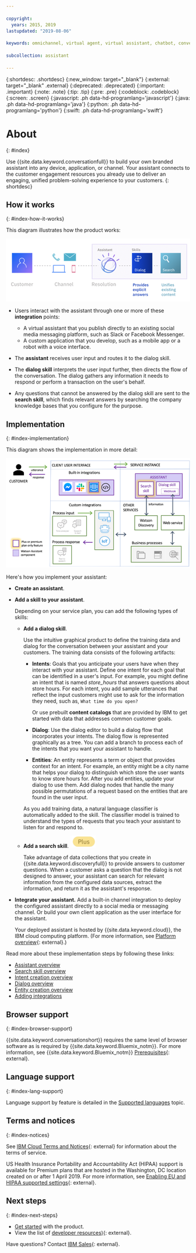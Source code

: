 ```yaml
---

copyright:
  years: 2015, 2019
lastupdated: "2019-08-06"

keywords: omnichannel, virtual agent, virtual assistant, chatbot, conversation

subcollection: assistant

---
```


{:shortdesc: .shortdesc}
{:new_window: target="_blank"}
{:external: target="_blank" .external}
{:deprecated: .deprecated}
{:important: .important}
{:note: .note}
{:tip: .tip}
{:pre: .pre}
{:codeblock: .codeblock}
{:screen: .screen}
{:javascript: .ph data-hd-programlang='javascript'}
{:java: .ph data-hd-programlang='java'}
{:python: .ph data-hd-programlang='python'}
{:swift: .ph data-hd-programlang='swift'}

# About
{: #index}

Use {{site.data.keyword.conversationfull}} to build your own branded assistant into any device, application, or channel. Your assistant connects to the customer engagement resources you already use to deliver an engaging, unified problem-solving experience to your customers.
{: shortdesc}

## How it works
{: #index-how-it-works}

This diagram illustrates how the product works:

![Flow diagram of the service](images/simple-overview.png)

- Users interact with the assistant through one or more of these **integration** points:

  - A virtual assistant that you publish directly to an existing social media messaging platform, such as Slack or Facebook Messenger.
  - A custom application that you develop, such as a mobile app or a robot with a voice interface.

- The **assistant** receives user input and routes it to the dialog skill.

- The **dialog skill** interprets the user input further, then directs the flow of the conversation. The dialog gathers any information it needs to respond or perform a transaction on the user's behalf.

- Any questions that cannot be answered by the dialog skill are sent to the **search skill**, which finds relevant answers by searching the company knowledge bases that you configure for the purpose.

## Implementation
{: #index-implementation}

This diagram shows the implementation in more detail:

![Flow diagram of the service](images/arch-overview-search.png)

Here's how you implement your assistant:

- **Create an assistant**.

- **Add a skill to your assistant**.

  Depending on your service plan, you can add the following types of skills:

  - **Add a dialog skill**.  
  
    Use the intuitive graphical product to define the training data and dialog for the conversation between your assistant and your customers. The training data consists of the following artifacts:

    - **Intents**: Goals that you anticipate your users have when they interact with your assistant. Define one intent for each goal that can be identified in a user's input. For example, you might define an intent that is named *store_hours* that answers questions about store hours. For each intent, you add sample utterances that reflect the input customers might use to ask for the information they need, such as, `What time do you open?`

      Or use prebuilt **content catalogs** that are provided by IBM to get started with data that addresses common customer goals.

    - **Dialog**: Use the dialog editor to build a dialog flow that incorporates your intents. The dialog flow is represented graphically as a tree. You can add a branch to process each of the intents that you want your assistant to handle.

    - **Entities**: An entity represents a term or object that provides context for an intent. For example, an entity might be a city name that helps your dialog to distinguish which store the user wants to know store hours for. After you add entities, update your dialog to use them. Add dialog nodes that handle the many possible permutations of a request based on the entities that are found in the user input.

    As you add training data, a natural language classifier is automatically added to the skill. The classifier model is trained to understand the types of requests that you teach your assistant to listen for and respond to.

  - **Add a search skill**. ![Plus or Premium plan only](images/plus.png)

    Take advantage of data collections that you create in {{site.data.keyword.discoveryfull}} to provide answers to customer questions. When a customer asks a question that the dialog is not designed to answer, your assistant can search for relevant information from the configured data sources, extract the information, and return it as the assistant's response.

- **Integrate your assistant.** Add a built-in channel integration to deploy the configured assistant directly to a social media or messaging channel. Or build your own client application as the user interface for the assistant.

  Your deployed assistant is hosted by {{site.data.keyword.cloud}}, the IBM cloud computing platform. (For more information, see [Platform overview](/docs/overview/ibm-cloud#overview){: external}.)

Read more about these implementation steps by following these links:

- [Assistant overview](/docs/services/assistant?topic=assistant-assistants)
- [Search skill overview](/docs/services/assistant?topic=assistant-skill-add-search)
- [Intent creation overview](/docs/services/assistant?topic=assistant-intents#intents-described)
- [Dialog overview](/docs/services/assistant?topic=assistant-dialog-overview)
- [Entity creation overview](/docs/services/assistant?topic=assistant-entities#entities-described)
- [Adding integrations](/docs/services/assistant?topic=assistant-deploy-integration-add)

## Browser support
{: #index-browser-support}

{{site.data.keyword.conversationshort}} requires the same level of browser software as is required by {{site.data.keyword.Bluemix_notm}}. For more information, see {{site.data.keyword.Bluemix_notm}} [Prerequisites](/docs/overview?topic=overview-prereqs-platform#browsers-platform){: external}.

## Language support
{: #index-lang-support}

Language support by feature is detailed in the [Supported languages](/docs/services/assistant?topic=assistant-language-support) topic.

## Terms and notices
{: #index-notices}

See [IBM Cloud Terms and Notices](/docs/overview/terms-of-use?topic=overview-terms){: external} for information about the terms of service.

US Health Insurance Portability and Accountability Act (HIPAA) support is available for Premium plans that are hosted in the Washington, DC location created on or after 1 April 2019. For more information, see [Enabling EU and HIPAA supported settings](/docs/account?topic=account-eu-hipaa-supported#eu-hipaa-supported){: external}.

## Next steps
{: #index-next-steps}

- [Get started](/docs/services/assistant?topic=assistant-getting-started) with the product.
- View the list of [developer resources)](https://www.ibm.com/watson/developer-resources/){: external}.

Have questions? Contact [IBM Sales](https://www-01.ibm.com/marketing/iwm/dre/signup?source=urx-20970){: external}.
